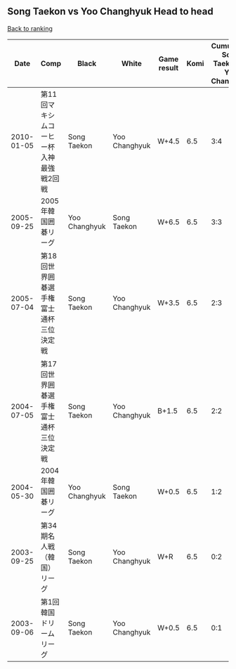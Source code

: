 ## Song Taekon vs Yoo Changhyuk Head to head

[Back to ranking](../../index.md)




| **Date** | **Comp** | **Black** | **White** | **Game result** | **Komi** | **Cumulative Song Taekon vs Yoo Changhyuk** | **Song Taekon streak** | **Yoo Changhyuk streak** | 
| --- | --- | --- | --- | --- | --- | --- | --- | --- |
| 2010-01-05 | 第11回マキシムコーヒー杯入神最強戦2回戦 | Song Taekon | Yoo Changhyuk | W+4.5 | 6.5 | 3:4 | 0 | 1 | 
| 2005-09-25 | 2005年韓国囲碁リーグ | Yoo Changhyuk | Song Taekon | W+6.5 | 6.5 | 3:3 | 1 | 0 | 
| 2005-07-04 | 第18回世界囲碁選手権富士通杯三位決定戦 | Song Taekon | Yoo Changhyuk | W+3.5 | 6.5 | 2:3 | 0 | 1 | 
| 2004-07-05 | 第17回世界囲碁選手権富士通杯三位決定戦 | Song Taekon | Yoo Changhyuk | B+1.5 | 6.5 | 2:2 | 2 | 0 | 
| 2004-05-30 | 2004年韓国囲碁リーグ | Yoo Changhyuk | Song Taekon | W+0.5 | 6.5 | 1:2 | 1 | 0 | 
| 2003-09-25 | 第34期名人戦（韓国）リーグ | Song Taekon | Yoo Changhyuk | W+R | 6.5 | 0:2 | 0 | 2 | 
| 2003-09-06 | 第1回韓国ドリームリーグ | Song Taekon | Yoo Changhyuk | W+0.5 | 6.5 | 0:1 | 0 | 1 |




